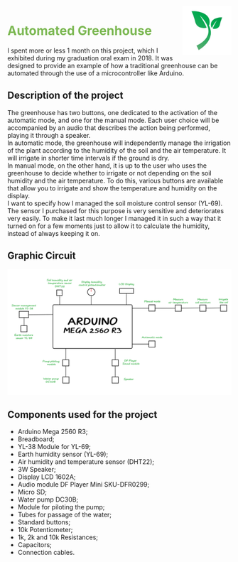 <img align="right" src="img/—Pngtree—green leaf logo icon design_35565082.jpg.png" width="110" heigth="110">

<h1 style="color:#7cb853;">Automated Greenhouse</h1>
I spent more or less 1 month on this project, which I exhibited during my graduation oral exam in 2018.
It was designed to provide an example of how a traditional greenhouse can be automated through the use of a microcontroller like Arduino.

## Description of the project
The greenhouse has two buttons, one dedicated to the activation of the automatic mode, and one for the manual mode. Each user choice will be accompanied by an audio that describes the action being performed, playing it through a speaker.<br>
In automatic mode, the greenhouse will independently manage the irrigation of the plant according to the humidity of the soil and the air temperature. It will irrigate in shorter time intervals if the ground is dry.<br>
In manual mode, on the other hand, it is up to the user who uses the greenhouse to decide whether to irrigate or not depending on the soil humidity and the air temperature. To do this, various buttons are available that allow you to irrigate and show the temperature and humidity on the display.<br>
I want to specify how I managed the soil moisture control sensor (YL-69). The sensor I purchased for this purpose is very sensitive and deteriorates very easily. To make it last much longer I managed it in such a way that it turned on for a few moments just to allow it to calculate the humidity, instead of always keeping it on.

## Graphic Circuit

<div align="center">
<img src="img/graphic_circuit.png" width="550">
</div>

## Components used for the project
-	Arduino Mega 2560 R3;
-	Breadboard;
-	YL-38 Module for YL-69;
-	Earth humidity sensor (YL-69);
-	Air humidity and temperature sensor (DHT22);
-	3W Speaker;
-	Display LCD 1602A;
-	Audio module DF Player Mini SKU-DFR0299;
-	Micro SD;
-	Water pump DC30B;
-	Module for piloting the pump;
-	Tubes for passage of the water;
-	Standard buttons;
-	10k Potentiometer;
-   1k, 2k and 10k Resistances;
-	Capacitors;
-	Connection cables.
